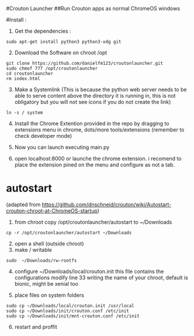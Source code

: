 #Crouton Launcher
##Run Crouton apps as normal ChromeOS windows

#Install :
1. Get the dependencies :
```
sudo apt-get install python3 python3-xdg git
```
2. Download the Software on chroot /opt
```
git clone https://github.com/danielfm123/croutonlauncher.git
sudo chmof 777 /opt/croutonlauncher
cd croutonlauncher
rm index.html
```
3. Make a Systemlink (This is because the python web server needs to be able to serve content above the directory it is running in, this is not obligatory but you will not see icons if you do not create the link)
```
ln -s / system
```
4. Install the Chrome Extention provided in the repo by dragging to extensions menu in chrome, dots/more tools/extensions (remember to check developer mode)

5. Now you can launch executing main.py

6. open localhost:8000 or launche the chrome extension.
i recomend to place the extension pined on the menu and configure as not a tab.

# autostart 
(adapted from https://github.com/dnschneid/crouton/wiki/Autostart-crouton-chroot-at-ChromeOS-startup)
1. from chroot copy /opt/croutonlauncher/autostart to ~/Downloads
```
cp -r /opt/croutonlauncher/autostart ~/Downloads
```
2. open a shell (outside chroot)
3. make / writable
```
sudo  ~/Downloads/rw-rootfs
```
4. configure ~/Downloads/local/crouton.init
this file contains the configurations
modify line 33 writing the name of your chroot, default is bionic, might be xenial too

5. place files on system folders
```
sudo cp ~/Downloads/local/crouton.init /usr/local
sudo cp ~/Downloads/init/crouton.conf /etc/init
sudo cp ~/Downloads/init/mnt-crouton.conf /etc/init
```

6. restart and proffit
